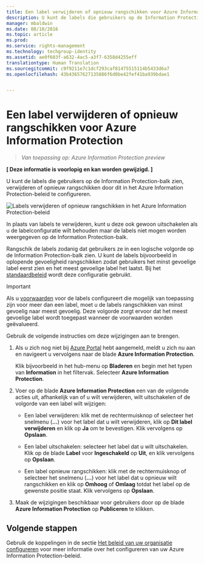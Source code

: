 ```yaml
---
title: Een label verwijderen of opnieuw rangschikken voor Azure Information Protection | Azure Rights Management
description: U kunt de labels die gebruikers op de Information Protection-balk zien, verwijderen of opnieuw rangschikken door dit in het Azure Information Protection-beleid te configureren.
manager: mbaldwin
ms.date: 08/10/2016
ms.topic: article
ms.prod: 
ms.service: rights-management
ms.technology: techgroup-identity
ms.assetid: ae0f603f-a632-4ac5-a3f7-6358d4255eff
translationtype: Human Translation
ms.sourcegitcommit: c9f9211e7c1dcf293caf81475515114b5433d6a7
ms.openlocfilehash: 43b43657627135886f6d0be42fef41ba939bdae1


---
```


# Een label verwijderen of opnieuw rangschikken voor Azure Information Protection

>*Van toepassing op: Azure Information Protection preview*

**[ Deze informatie is voorlopig en kan worden gewijzigd. ]**

U kunt de labels die gebruikers op de Information Protection-balk zien, verwijderen of opnieuw rangschikken door dit in het Azure Information Protection-beleid te configureren.

![Labels verwijderen of opnieuw rangschikken in het Azure Information Protection-beleid](../media/info-protect-contextmenu.png)

In plaats van labels te verwijderen, kunt u deze ook gewoon uitschakelen als u de labelconfiguratie wilt behouden maar de labels niet mogen worden weergegeven op de Information Protection-balk.

Rangschik de labels zodanig dat gebruikers ze in een logische volgorde op de Information Protection-balk zien. U kunt de labels bijvoorbeeld in oplopende gevoeligheid rangschikken zodat gebruikers het minst gevoelige label eerst zien en het meest gevoelige label het laatst. Bij het [standaardbeleid](configure-policy-default.md) wordt deze configuratie gebruikt.

> [!IMPORTANT]
>Als u [voorwaarden](configure-policy-classification.md) voor de labels configureert die mogelijk van toepassing zijn voor meer dan een label, moet u de labels rangschikken van minst gevoelig naar meest gevoelig. Deze volgorde zorgt ervoor dat het meest gevoelige label wordt toegepast wanneer de voorwaarden worden geëvalueerd.


Gebruik de volgende instructies om deze wijzigingen aan te brengen.

1. Als u zich nog niet bij [Azure Portal](https://portal.azure.com) hebt aangemeld, meldt u zich nu aan en navigeert u vervolgens naar de blade **Azure Information Protection**. 
    
    Klik bijvoorbeeld in het hub-menu op **Bladeren** en begin met het typen van **Information** in het filtervak. Selecteer **Azure Information Protection**.

2. Voer op de blade **Azure Information Protection** een van de volgende acties uit, afhankelijk van of u wilt verwijderen, wilt uitschakelen of de volgorde van een label wilt wijzigen:

    - Een label verwijderen: klik met de rechtermuisknop of selecteer het snelmenu (**...**) voor het label dat u wilt verwijderen, klik op **Dit label verwijderen** en klik op **Ja** om te bevestigen. Klik vervolgens op **Opslaan**. 

    - Een label uitschakelen: selecteer het label dat u wilt uitschakelen. Klik op de blade **Label** voor **Ingeschakeld** op **Uit**, en klik vervolgens op **Opslaan**.

    - Een label opnieuw rangschikken: klik met de rechtermuisknop of selecteer het snelmenu (**...**) voor het label dat u opnieuw wilt rangschikken en klik op **Omhoog** of **Omlaag** totdat het label op de gewenste positie staat. Klik vervolgens op **Opslaan**. 

3. Maak de wijzigingen beschikbaar voor gebruikers door op de blade **Azure Information Protection** op **Publiceren** te klikken.

## Volgende stappen

Gebruik de koppelingen in de sectie [Het beleid van uw organisatie configureren](configure-policy.md#configuring-your-organization-s-policy) voor meer informatie over het configureren van uw Azure Information Protection-beleid.  





<!--HONumber=Aug16_HO4-->


